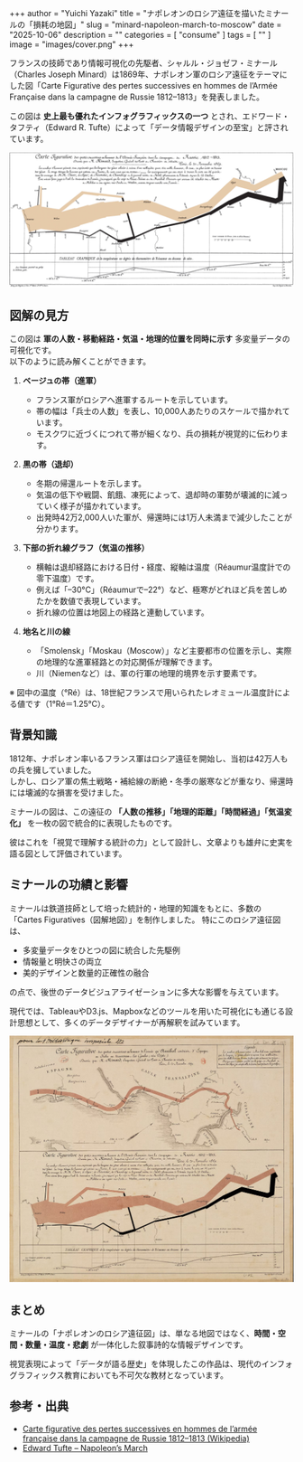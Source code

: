 +++
author = "Yuichi Yazaki"
title = "ナポレオンのロシア遠征を描いたミナールの「損耗の地図」"
slug = "minard-napoleon-march-to-moscow"
date = "2025-10-06"
description = ""
categories = [
    "consume"
]
tags = [
    ""
]
image = "images/cover.png"
+++

フランスの技師であり情報可視化の先駆者、シャルル・ジョゼフ・ミナール（Charles Joseph Minard）は1869年、ナポレオン軍のロシア遠征をテーマにした図「Carte Figurative des pertes successives en hommes de l’Armée Française dans la campagne de Russie 1812–1813」を発表しました。

この図は **史上最も優れたインフォグラフィックスの一つ** とされ、エドワード・タフティ（Edward R. Tufte）によって「データ情報デザインの至宝」と評されています。


<!--more-->

![](images/mainvisual.png)

## 図解の見方

この図は **軍の人数・移動経路・気温・地理的位置を同時に示す** 多変量データの可視化です。  
以下のように読み解くことができます。

1. **ベージュの帯（進軍）**  
   - フランス軍がロシアへ進軍するルートを示しています。  
   - 帯の幅は「兵士の人数」を表し、10,000人あたりのスケールで描かれています。
   - モスクワに近づくにつれて帯が細くなり、兵の損耗が視覚的に伝わります。

2. **黒の帯（退却）**  
   - 冬期の帰還ルートを示します。
   - 気温の低下や戦闘、飢餓、凍死によって、退却時の軍勢が壊滅的に減っていく様子が描かれています。
   - 出発時42万2,000人いた軍が、帰還時には1万人未満まで減少したことが分かります。

3. **下部の折れ線グラフ（気温の推移）**  
   - 横軸は退却経路における日付・経度、縦軸は温度（Réaumur温度計での零下温度）です。
   - 例えば「–30°C」（Réaumurで–22°）など、極寒がどれほど兵を苦しめたかを数値で表現しています。
   - 折れ線の位置は地図上の経路と連動しています。

4. **地名と川の線**  
   - 「Smolensk」「Moskau（Moscow）」など主要都市の位置を示し、実際の地理的な進軍経路との対応関係が理解できます。
   - 川（Niemenなど）は、軍の行軍の地理的境界を示す要素です。

※ 図中の温度（°Ré）は、18世紀フランスで用いられたレオミュール温度計による値です（1°Ré＝1.25°C）。


## 背景知識

1812年、ナポレオン率いるフランス軍はロシア遠征を開始し、当初は42万人もの兵を擁していました。  
しかし、ロシア軍の焦土戦略・補給線の断絶・冬季の厳寒などが重なり、帰還時には壊滅的な損害を受けました。

ミナールの図は、この遠征の **「人数の推移」「地理的距離」「時間経過」「気温変化」** を一枚の図で統合的に表現したものです。

彼はこれを「視覚で理解する統計の力」として設計し、文章よりも雄弁に史実を語る図として評価されています。



## ミナールの功績と影響

ミナールは鉄道技師として培った統計的・地理的知識をもとに、多数の「Cartes Figuratives（図解地図）」を制作しました。
特にこのロシア遠征図は、

- 多変量データをひとつの図に統合した先駆例  
- 情報量と明快さの両立  
- 美的デザインと数量的正確性の融合  

の点で、後世のデータビジュアライゼーションに多大な影響を与えています。

現代では、TableauやD3.js、Mapboxなどのツールを用いた可視化にも通じる設計思想として、多くのデータデザイナーが再解釈を試みています。


![作品の全体像](images/mainvisual-full.png)


## まとめ

ミナールの「ナポレオンのロシア遠征図」は、単なる地図ではなく、**時間・空間・数量・温度・悲劇** が一体化した叙事詩的な情報デザインです。

視覚表現によって「データが語る歴史」を体現したこの作品は、現代のインフォグラフィックス教育においても不可欠な教材となっています。

## 参考・出典

- [Carte figurative des pertes successives en hommes de l’armée française dans la campagne de Russie 1812–1813 (Wikipedia)](https://en.wikipedia.org/wiki/Charles_Joseph_Minard#Napoleon's_Russian_campaign)
- [Edward Tufte – Napoleon’s March](https://www.edwardtufte.com/product/napoleons-march/)